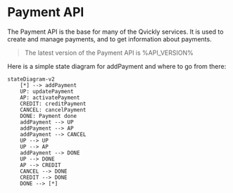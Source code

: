 # Payment API

<include from="Snippets-PaymentAPI.md" element-id="snippet-header"></include>

The Payment API is the base for many of the Qvickly services. It is used to create and manage payments, and to get information about payments.

> The latest version of the Payment API is %API_VERSION%


Here is a simple state diagram for addPayment and where to go from there:
```mermaid
stateDiagram-v2
    [*] --> addPayment
    UP: updatePayment
    AP: activatePayment
    CREDIT: creditPayment
    CANCEL: cancelPayment
    DONE: Payment done
    addPayment --> UP
    addPayment --> AP
    addPayment --> CANCEL
    UP --> UP
    UP --> AP
    addPayment --> DONE
    UP --> DONE
    AP --> CREDIT
    CANCEL --> DONE
    CREDIT --> DONE
    DONE --> [*]
```